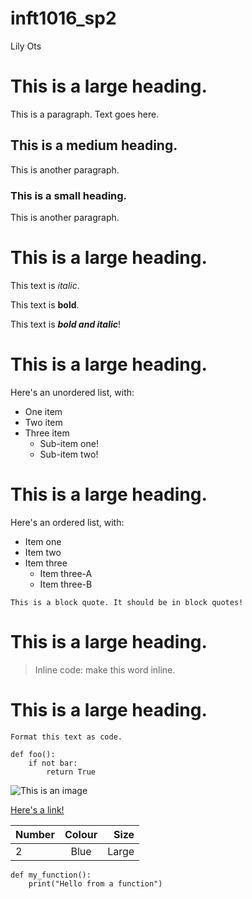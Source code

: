# inft1016_sp2

Lily Ots

# This is a large heading. 

This is a paragraph. Text goes here.

## This is a medium heading. 

This is another paragraph. 

### This is a small heading. 

This is another paragraph.

# This is a large heading. 

This text is *italic*. 

This text is **bold**. 

This text is ***bold and italic***!

# This is a large heading. 

Here's an unordered list, with:

- One item
- Two item
- Three item
  - Sub-item one!
  - Sub-item two!

# This is a large heading. 

Here's an ordered list, with:

- Item one
- Item two
- Item three
  - Item three-A
  - Item three-B

`This is a block quote. It should be in block quotes!`

# This is a large heading. 

> Inline code: make this word inline. 

# This is a large heading. 

`Format this text as code.`

```
def foo():
    if not bar:
        return True
```

![This is an image](https://upload.wikimedia.org/wikipedia/commons/thumb/0/03/Kismet-IMG_6007-black.jpg/800px-Kismet-IMG_6007-black.jpg)

[Here's a link!](https://commons.wikimedia.org/wiki/File:Kismet-IMG_6007-black.jpg)

| Number  | Colour |  Size |
| :------ | :----: | ----: |
| 2       |  Blue  | Large |

```
def my_function():
    print("Hello from a function")
```
